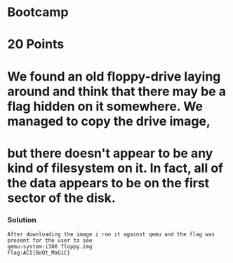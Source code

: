 # Bootcamp
# 20 Points
# We found an old floppy-drive laying around and think that there may be a flag hidden on it somewhere. We managed to copy the drive image,
# but there doesn't appear to be any kind of filesystem on it. In fact, all of the data appears to be on the first sector of the disk.

### Solution
    After downloading the image i ran it against qemu and the flag was present for the user to see 
    qemu-system-i386 floppy.img 
    Flag:ACI{BoOt_MaGiC}
